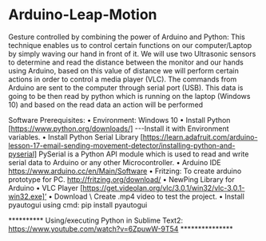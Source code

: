 # Arduino-Leap-Motion
Gesture controlled by combining the power of Arduino and Python: This technique enables us to control certain functions on our computer/Laptop by simply waving our hand in front of it. We will use two Ultrasonic sensors to determine and read the distance between the monitor and our hands using Arduino, based on this value of distance we will perform certain actions in order to control a media player (VLC). The commands from Arduino are sent to the computer through serial port (USB). This data is going to be then read by python which is running on the laptop (Windows 10) and based on the read data an action will be performed

Software Prerequisites:
•	Environment: Windows 10
•	Install Python [https://www.python.org/downloads/] ---Install it with Environment variables.
•	Install Python Serial Library [https://learn.adafruit.com/arduino-lesson-17-email-sending-movement-detector/installing-python-and-pyserial] PySerial is a Python API module which is used to read and write serial data to Arduino or any other Microcontroller.
•	Arduino IDE https://www.arduino.cc/en/Main/Software 
•	Fritzing: To create arduino prototype for PC. http://fritzing.org/download/
•	NewPing Library for Arduino
•	VLC Player [https://get.videolan.org/vlc/3.0.1/win32/vlc-3.0.1-win32.exe]’
•	Download \ Create .mp4 video to test the project.
•	Install pyautogui using cmd: pip install pyautogui

********** Using/executing Python in Sublime Text2: https://www.youtube.com/watch?v=6ZpuwW-9T54 ***************
